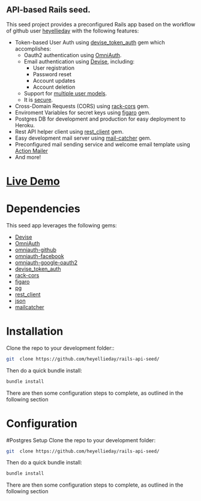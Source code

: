 ## API-based Rails seed.

This seed project provides a preconfigured Rails app based on the workflow of github user [heyellieday](http://github.com/heyellieday) with the following features:

* Token-based User Auth using [devise_token_auth](https://github.com/lynndylanhurley/devise_token_auth) gem which accomplishes:
  * Oauth2 authentication using [OmniAuth](https://github.com/intridea/omniauth).
  * Email authentication using [Devise](https://github.com/plataformatec/devise), including:
    * User registration
    * Password reset
    * Account updates
    * Account deletion
  * Support for [multiple user models](https://github.com/lynndylanhurley/devise_token_auth#using-multiple-models).
  * It is [secure](#security).
* Cross-Domain Requests (CORS) using [rack-cors](https://github.com/intridea/omniauth) gem.
* Enviroment Variables for secret keys using [figaro](https://github.com/plataformatec/devise) gem.
* Postgres DB for development and production for easy deployment to Heroku.
* Rest API helper client using [rest_client](https://github.com/plataformatec/devise) gem.
* Easy development mail server using [mail-catcher](https://github.com/plataformatec/devise) gem.
* Preconfigured mail sending service and welcome email template using [Action Mailer](http://guides.rubyonrails.org/action_mailer_basics.html)
* And more!

# [Live Demo](http://ng-token-auth-demo.herokuapp.com/)

# Dependencies
This seed app leverages the following gems:

* [Devise](https://github.com/plataformatec/devise)
* [OmniAuth](https://github.com/intridea/omniauth)
* [omniauth-github](https://github.com/plataformatec/devise)
* [omniauth-facebook](https://github.com/intridea/omniauth)
* [omniauth-google-oauth2](https://github.com/intridea/omniauth)
* [devise_token_auth](https://github.com/plataformatec/devise)
* [rack-cors](https://github.com/cyu/rack-cors)
* [figaro](https://github.com/laserlemon/figaro)
* [pg](https://github.com/intridea/omniauth)
* [rest_client](https://github.com/plataformatec/devise)
* [json](https://rubygems.org/gems/json)
* [mailcatcher](https://github.com/intridea/omniauth)

# Installation
Clone the repo to your development folder::

~~~bash
git  clone https://github.com/heyellieday/rails-api-seed/
~~~

Then do a quick bundle install:

~~~bash
bundle install
~~~

There are then some configuration steps to complete, as outlined in the following section

# Configuration
 #Postgres Setup
 Clone the repo to your development folder:
 
 ~~~bash
 git  clone https://github.com/heyellieday/rails-api-seed/
 ~~~
 
 Then do a quick bundle install:
 
 ~~~bash
 bundle install
 ~~~

There are then some configuration steps to complete, as outlined in the following section
